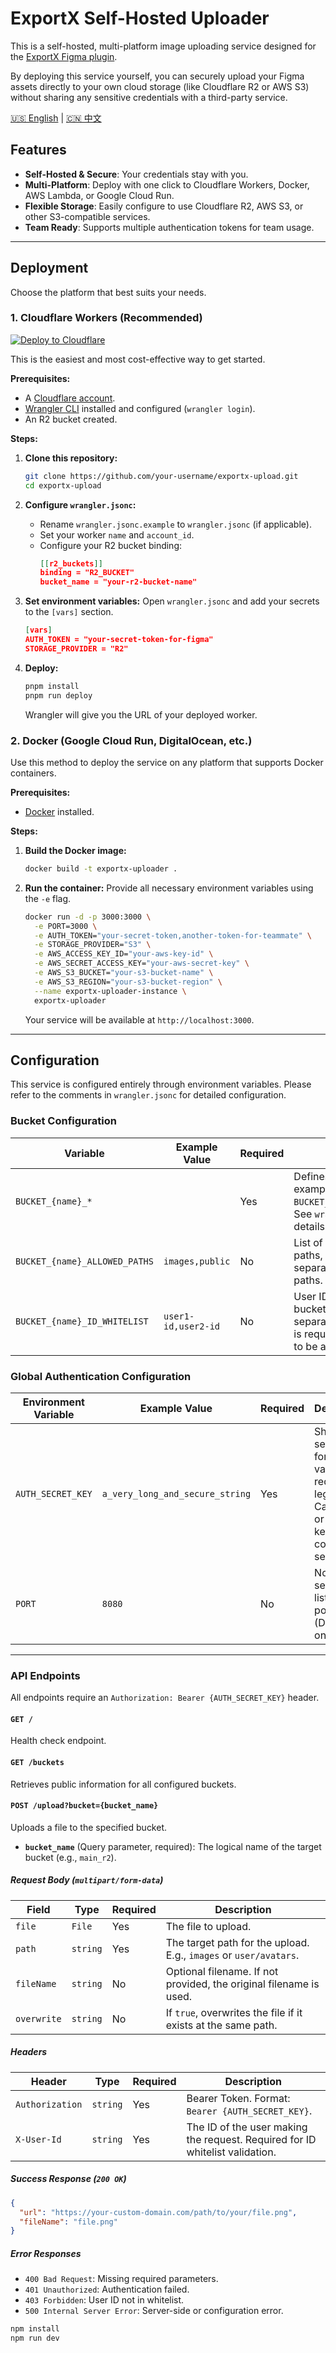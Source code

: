 # ExportX Self-Hosted Uploader

This is a self-hosted, multi-platform image uploading service designed for the [ExportX Figma plugin](https://exportx.dev/).

By deploying this service yourself, you can securely upload your Figma assets directly to your own cloud storage (like Cloudflare R2 or AWS S3) without sharing any sensitive credentials with a third-party service.

[🇺🇸 English](README.md) | [🇨🇳 中文](README-zh.md)

## Features

- **Self-Hosted & Secure**: Your credentials stay with you.
- **Multi-Platform**: Deploy with one click to Cloudflare Workers, Docker, AWS Lambda, or Google Cloud Run.
- **Flexible Storage**: Easily configure to use Cloudflare R2, AWS S3, or other S3-compatible services.
- **Team Ready**: Supports multiple authentication tokens for team usage.

---

## Deployment

Choose the platform that best suits your needs.

### 1. Cloudflare Workers (Recommended)

[![Deploy to Cloudflare](https://deploy.workers.cloudflare.com/button)](https://deploy.workers.cloudflare.com/?url=https://github.com/Edward00Funny/exportx-upload)


This is the easiest and most cost-effective way to get started.

**Prerequisites:**
- A [Cloudflare account](https://dash.cloudflare.com/sign-up).
- [Wrangler CLI](https://developers.cloudflare.com/workers/wrangler/install-and-update/) installed and configured (`wrangler login`).
- An R2 bucket created.

**Steps:**

1.  **Clone this repository:**
    ```bash
    git clone https://github.com/your-username/exportx-upload.git
    cd exportx-upload
    ```

2.  **Configure `wrangler.jsonc`:**
    - Rename `wrangler.jsonc.example` to `wrangler.jsonc` (if applicable).
    - Set your worker `name` and `account_id`.
    - Configure your R2 bucket binding:
      ```json
      [[r2_buckets]]
      binding = "R2_BUCKET"
      bucket_name = "your-r2-bucket-name"
      ```

3.  **Set environment variables:**
    Open `wrangler.jsonc` and add your secrets to the `[vars]` section.
    ```json
    [vars]
    AUTH_TOKEN = "your-secret-token-for-figma"
    STORAGE_PROVIDER = "R2"
    ```

4.  **Deploy:**
    ```bash
    pnpm install
    pnpm run deploy
    ```
    Wrangler will give you the URL of your deployed worker.

### 2. Docker (Google Cloud Run, DigitalOcean, etc.)

Use this method to deploy the service on any platform that supports Docker containers.

**Prerequisites:**
- [Docker](https://www.docker.com/get-started) installed.

**Steps:**

1.  **Build the Docker image:**
    ```bash
    docker build -t exportx-uploader .
    ```

2.  **Run the container:**
    Provide all necessary environment variables using the `-e` flag.
    ```bash
    docker run -d -p 3000:3000 \
      -e PORT=3000 \
      -e AUTH_TOKEN="your-secret-token,another-token-for-teammate" \
      -e STORAGE_PROVIDER="S3" \
      -e AWS_ACCESS_KEY_ID="your-aws-key-id" \
      -e AWS_SECRET_ACCESS_KEY="your-aws-secret-key" \
      -e AWS_S3_BUCKET="your-s3-bucket-name" \
      -e AWS_S3_REGION="your-s3-bucket-region" \
      --name exportx-uploader-instance \
      exportx-uploader
    ```
    Your service will be available at `http://localhost:3000`.

---

## Configuration

This service is configured entirely through environment variables. Please refer to the comments in `wrangler.jsonc` for detailed configuration.

### Bucket Configuration

| Variable | Example Value | Required | Description |
| --- | --- | --- | --- |
| `BUCKET_{name}_*` | | Yes | Defines a bucket. For example, `BUCKET_main_r2_PROVIDER`. See `wrangler.jsonc` for details. |
| `BUCKET_{name}_ALLOWED_PATHS` | `images,public` | No | List of allowed upload paths, comma-separated. `*` allows all paths. |
| `BUCKET_{name}_ID_WHITELIST` | `user1-id,user2-id` | No | User ID whitelist for this bucket, comma-separated. This whitelist is required for the bucket to be accessible. |

### Global Authentication Configuration

| Environment Variable | Example Value | Required | Description |
| --- | --- | --- | --- |
| `AUTH_SECRET_KEY` | `a_very_long_and_secure_string` | Yes | Shared secret key for validating request legitimacy. Can be one or more keys, comma-separated. |
| `PORT` | `8080` | No | Node.js server listening port (Docker only). |

---

### API Endpoints

All endpoints require an `Authorization: Bearer {AUTH_SECRET_KEY}` header.

#### `GET /`

Health check endpoint.

#### `GET /buckets`

Retrieves public information for all configured buckets.

#### `POST /upload?bucket={bucket_name}`

Uploads a file to the specified bucket.

- **`bucket_name`** (Query parameter, required): The logical name of the target bucket (e.g., `main_r2`).

##### Request Body (`multipart/form-data`)

| Field | Type | Required | Description |
| --- | --- | --- | --- |
| `file` | `File` | Yes | The file to upload. |
| `path` | `string` | Yes | The target path for the upload. E.g., `images` or `user/avatars`. |
| `fileName` | `string` | No | Optional filename. If not provided, the original filename is used. |
| `overwrite` | `string` | No | If `true`, overwrites the file if it exists at the same path. |

##### Headers

| Header | Type | Required | Description |
| --- | --- | --- | --- |
| `Authorization` | `string` | Yes | Bearer Token. Format: `Bearer {AUTH_SECRET_KEY}`. |
| `X-User-Id` | `string` | Yes | The ID of the user making the request. Required for ID whitelist validation. |

##### Success Response (`200 OK`)
```json
{
  "url": "https://your-custom-domain.com/path/to/your/file.png",
  "fileName": "file.png"
}
```

##### Error Responses

- `400 Bad Request`: Missing required parameters.
- `401 Unauthorized`: Authentication failed.
- `403 Forbidden`: User ID not in whitelist.
- `500 Internal Server Error`: Server-side or configuration error.

```txt
npm install
npm run dev
```